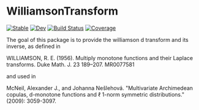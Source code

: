 # WilliamsonTransform

[![Stable](https://img.shields.io/badge/docs-stable-blue.svg)](https://lrnv.github.io/WilliamsonTransform.jl/stable/)
[![Dev](https://img.shields.io/badge/docs-dev-blue.svg)](https://lrnv.github.io/WilliamsonTransform.jl/dev/)
[![Build Status](https://github.com/lrnv/WilliamsonTransform.jl/actions/workflows/CI.yml/badge.svg?branch=master)](https://github.com/lrnv/WilliamsonTransform.jl/actions/workflows/CI.yml?query=branch%3Amaster)
[![Coverage](https://codecov.io/gh/lrnv/WilliamsonTransform.jl/branch/master/graph/badge.svg)](https://codecov.io/gh/lrnv/WilliamsonTransform.jl)


The goal of this package is to provide the williamson d transform and its inverse, as defined in 

 WILLIAMSON, R. E. (1956). Multiply monotone functions and their Laplace transforms. Duke Math. J. 23 189–207. MR0077581

and used in 

McNeil, Alexander J., and Johanna Nešlehová. "Multivariate Archimedean copulas, d-monotone functions and ℓ 1-norm symmetric distributions." (2009): 3059-3097.

